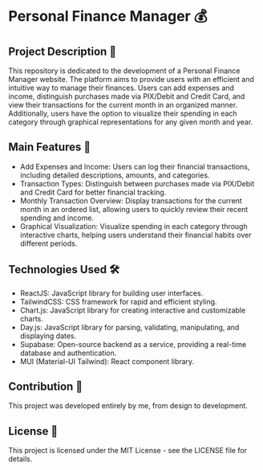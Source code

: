 # Personal Finance Manager 💰
## Project Description 📜
This repository is dedicated to the development of a Personal Finance Manager website. The platform aims to provide users with an efficient and intuitive way to manage their finances. Users can add expenses and income, distinguish purchases made via PIX/Debit and Credit Card, and view their transactions for the current month in an organized manner. Additionally, users have the option to visualize their spending in each category through graphical representations for any given month and year.

## Main Features 🌟
* Add Expenses and Income: Users can log their financial transactions, including detailed descriptions, amounts, and categories.
* Transaction Types: Distinguish between purchases made via PIX/Debit and Credit Card for better financial tracking.
* Monthly Transaction Overview: Display transactions for the current month in an ordered list, allowing users to quickly review their recent spending and income.
* Graphical Visualization: Visualize spending in each category through interactive charts, helping users understand their financial habits over different periods.

## Technologies Used 🛠️
* ReactJS: JavaScript library for building user interfaces.
* TailwindCSS: CSS framework for rapid and efficient styling.
* Chart.js: JavaScript library for creating interactive and customizable charts.
* Day.js: JavaScript library for parsing, validating, manipulating, and displaying dates.
* Supabase: Open-source backend as a service, providing a real-time database and authentication.
* MUI (Material-UI Tailwind): React component library.

## Contribution 🤝
This project was developed entirely by me, from design to development.

## License 📄
This project is licensed under the MIT License - see the LICENSE file for details.
